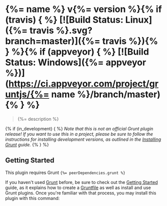 # {%= name %} v{%= version %}{% if (travis) { %} [![Build Status: Linux]({%= travis %}.svg?branch=master)]({%= travis %}){% } %}{% if (appveyor) { %} [![Build Status: Windows]({%= appveyor %})](https://ci.appveyor.com/project/gruntjs/{%= name %}/branch/master){% } %}

> {%= description %}

{% if (in_development) { %}
_Note that this is not an official Grunt plugin release! If you want to use this in a project, please be sure to follow the instructions for installing development versions, as outlined in the [Installing Grunt](http://gruntjs.com/installing-grunt) guide._
{% } %}

## Getting Started
This plugin requires Grunt `{%= peerDependencies.grunt %}`

If you haven't used [Grunt](http://gruntjs.com/) before, be sure to check out the [Getting Started](http://gruntjs.com/getting-started) guide, as it explains how to create a [Gruntfile](http://gruntjs.com/sample-gruntfile) as well as install and use Grunt plugins. Once you're familiar with that process, you may install this plugin with this command:

```shel